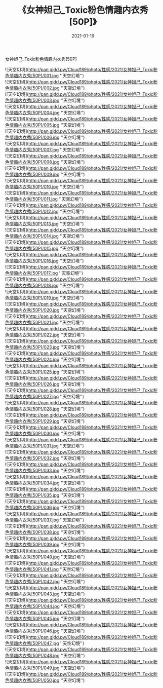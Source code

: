 ﻿---
layout: post
title:  《女神妲己_Toxic粉色情趣内衣秀[50P]》
date:   2021-01-16
img: http://pan.gjdd.pw/Cloud189/photo/性感/2021/女神妲己_Toxic粉色情趣内衣秀[50P]/000.jpg
categories: [美女, 性感, 泳衣]
---

女神妲己_Toxic粉色情趣内衣秀[50P]



![天空幻境](http://pan.gjdd.pw/Cloud189/photo/性感/2021/女神妲己_Toxic粉色情趣内衣秀[50P]/001.jpg ''天空幻境'') <br>
![天空幻境](http://pan.gjdd.pw/Cloud189/photo/性感/2021/女神妲己_Toxic粉色情趣内衣秀[50P]/002.jpg ''天空幻境'') <br>
![天空幻境](http://pan.gjdd.pw/Cloud189/photo/性感/2021/女神妲己_Toxic粉色情趣内衣秀[50P]/003.jpg ''天空幻境'') <br>
![天空幻境](http://pan.gjdd.pw/Cloud189/photo/性感/2021/女神妲己_Toxic粉色情趣内衣秀[50P]/004.jpg ''天空幻境'') <br>
![天空幻境](http://pan.gjdd.pw/Cloud189/photo/性感/2021/女神妲己_Toxic粉色情趣内衣秀[50P]/005.jpg ''天空幻境'') <br>
![天空幻境](http://pan.gjdd.pw/Cloud189/photo/性感/2021/女神妲己_Toxic粉色情趣内衣秀[50P]/006.jpg ''天空幻境'') <br>
![天空幻境](http://pan.gjdd.pw/Cloud189/photo/性感/2021/女神妲己_Toxic粉色情趣内衣秀[50P]/007.jpg ''天空幻境'') <br>
![天空幻境](http://pan.gjdd.pw/Cloud189/photo/性感/2021/女神妲己_Toxic粉色情趣内衣秀[50P]/008.jpg ''天空幻境'') <br>
![天空幻境](http://pan.gjdd.pw/Cloud189/photo/性感/2021/女神妲己_Toxic粉色情趣内衣秀[50P]/009.jpg ''天空幻境'') <br>
![天空幻境](http://pan.gjdd.pw/Cloud189/photo/性感/2021/女神妲己_Toxic粉色情趣内衣秀[50P]/010.jpg ''天空幻境'') <br>
![天空幻境](http://pan.gjdd.pw/Cloud189/photo/性感/2021/女神妲己_Toxic粉色情趣内衣秀[50P]/011.jpg ''天空幻境'') <br>
![天空幻境](http://pan.gjdd.pw/Cloud189/photo/性感/2021/女神妲己_Toxic粉色情趣内衣秀[50P]/012.jpg ''天空幻境'') <br>
![天空幻境](http://pan.gjdd.pw/Cloud189/photo/性感/2021/女神妲己_Toxic粉色情趣内衣秀[50P]/013.jpg ''天空幻境'') <br>
![天空幻境](http://pan.gjdd.pw/Cloud189/photo/性感/2021/女神妲己_Toxic粉色情趣内衣秀[50P]/014.jpg ''天空幻境'') <br>
![天空幻境](http://pan.gjdd.pw/Cloud189/photo/性感/2021/女神妲己_Toxic粉色情趣内衣秀[50P]/015.jpg ''天空幻境'') <br>
![天空幻境](http://pan.gjdd.pw/Cloud189/photo/性感/2021/女神妲己_Toxic粉色情趣内衣秀[50P]/016.jpg ''天空幻境'') <br>
![天空幻境](http://pan.gjdd.pw/Cloud189/photo/性感/2021/女神妲己_Toxic粉色情趣内衣秀[50P]/017.jpg ''天空幻境'') <br>
![天空幻境](http://pan.gjdd.pw/Cloud189/photo/性感/2021/女神妲己_Toxic粉色情趣内衣秀[50P]/018.jpg ''天空幻境'') <br>
![天空幻境](http://pan.gjdd.pw/Cloud189/photo/性感/2021/女神妲己_Toxic粉色情趣内衣秀[50P]/019.jpg ''天空幻境'') <br>
![天空幻境](http://pan.gjdd.pw/Cloud189/photo/性感/2021/女神妲己_Toxic粉色情趣内衣秀[50P]/020.jpg ''天空幻境'') <br>
![天空幻境](http://pan.gjdd.pw/Cloud189/photo/性感/2021/女神妲己_Toxic粉色情趣内衣秀[50P]/021.jpg ''天空幻境'') <br>
![天空幻境](http://pan.gjdd.pw/Cloud189/photo/性感/2021/女神妲己_Toxic粉色情趣内衣秀[50P]/022.jpg ''天空幻境'') <br>
![天空幻境](http://pan.gjdd.pw/Cloud189/photo/性感/2021/女神妲己_Toxic粉色情趣内衣秀[50P]/023.jpg ''天空幻境'') <br>
![天空幻境](http://pan.gjdd.pw/Cloud189/photo/性感/2021/女神妲己_Toxic粉色情趣内衣秀[50P]/024.jpg ''天空幻境'') <br>
![天空幻境](http://pan.gjdd.pw/Cloud189/photo/性感/2021/女神妲己_Toxic粉色情趣内衣秀[50P]/025.jpg ''天空幻境'') <br>
![天空幻境](http://pan.gjdd.pw/Cloud189/photo/性感/2021/女神妲己_Toxic粉色情趣内衣秀[50P]/026.jpg ''天空幻境'') <br>
![天空幻境](http://pan.gjdd.pw/Cloud189/photo/性感/2021/女神妲己_Toxic粉色情趣内衣秀[50P]/027.jpg ''天空幻境'') <br>
![天空幻境](http://pan.gjdd.pw/Cloud189/photo/性感/2021/女神妲己_Toxic粉色情趣内衣秀[50P]/028.jpg ''天空幻境'') <br>
![天空幻境](http://pan.gjdd.pw/Cloud189/photo/性感/2021/女神妲己_Toxic粉色情趣内衣秀[50P]/029.jpg ''天空幻境'') <br>
![天空幻境](http://pan.gjdd.pw/Cloud189/photo/性感/2021/女神妲己_Toxic粉色情趣内衣秀[50P]/030.jpg ''天空幻境'') <br>
![天空幻境](http://pan.gjdd.pw/Cloud189/photo/性感/2021/女神妲己_Toxic粉色情趣内衣秀[50P]/031.jpg ''天空幻境'') <br>
![天空幻境](http://pan.gjdd.pw/Cloud189/photo/性感/2021/女神妲己_Toxic粉色情趣内衣秀[50P]/032.jpg ''天空幻境'') <br>
![天空幻境](http://pan.gjdd.pw/Cloud189/photo/性感/2021/女神妲己_Toxic粉色情趣内衣秀[50P]/033.jpg ''天空幻境'') <br>
![天空幻境](http://pan.gjdd.pw/Cloud189/photo/性感/2021/女神妲己_Toxic粉色情趣内衣秀[50P]/034.jpg ''天空幻境'') <br>
![天空幻境](http://pan.gjdd.pw/Cloud189/photo/性感/2021/女神妲己_Toxic粉色情趣内衣秀[50P]/035.jpg ''天空幻境'') <br>
![天空幻境](http://pan.gjdd.pw/Cloud189/photo/性感/2021/女神妲己_Toxic粉色情趣内衣秀[50P]/036.jpg ''天空幻境'') <br>
![天空幻境](http://pan.gjdd.pw/Cloud189/photo/性感/2021/女神妲己_Toxic粉色情趣内衣秀[50P]/037.jpg ''天空幻境'') <br>
![天空幻境](http://pan.gjdd.pw/Cloud189/photo/性感/2021/女神妲己_Toxic粉色情趣内衣秀[50P]/038.jpg ''天空幻境'') <br>
![天空幻境](http://pan.gjdd.pw/Cloud189/photo/性感/2021/女神妲己_Toxic粉色情趣内衣秀[50P]/039.jpg ''天空幻境'') <br>
![天空幻境](http://pan.gjdd.pw/Cloud189/photo/性感/2021/女神妲己_Toxic粉色情趣内衣秀[50P]/040.jpg ''天空幻境'') <br>
![天空幻境](http://pan.gjdd.pw/Cloud189/photo/性感/2021/女神妲己_Toxic粉色情趣内衣秀[50P]/041.jpg ''天空幻境'') <br>
![天空幻境](http://pan.gjdd.pw/Cloud189/photo/性感/2021/女神妲己_Toxic粉色情趣内衣秀[50P]/042.jpg ''天空幻境'') <br>
![天空幻境](http://pan.gjdd.pw/Cloud189/photo/性感/2021/女神妲己_Toxic粉色情趣内衣秀[50P]/043.jpg ''天空幻境'') <br>
![天空幻境](http://pan.gjdd.pw/Cloud189/photo/性感/2021/女神妲己_Toxic粉色情趣内衣秀[50P]/044.jpg ''天空幻境'') <br>
![天空幻境](http://pan.gjdd.pw/Cloud189/photo/性感/2021/女神妲己_Toxic粉色情趣内衣秀[50P]/045.jpg ''天空幻境'') <br>
![天空幻境](http://pan.gjdd.pw/Cloud189/photo/性感/2021/女神妲己_Toxic粉色情趣内衣秀[50P]/046.jpg ''天空幻境'') <br>
![天空幻境](http://pan.gjdd.pw/Cloud189/photo/性感/2021/女神妲己_Toxic粉色情趣内衣秀[50P]/047.jpg ''天空幻境'') <br>
![天空幻境](http://pan.gjdd.pw/Cloud189/photo/性感/2021/女神妲己_Toxic粉色情趣内衣秀[50P]/048.jpg ''天空幻境'') <br>
![天空幻境](http://pan.gjdd.pw/Cloud189/photo/性感/2021/女神妲己_Toxic粉色情趣内衣秀[50P]/049.jpg ''天空幻境'') <br>
![天空幻境](http://pan.gjdd.pw/Cloud189/photo/性感/2021/女神妲己_Toxic粉色情趣内衣秀[50P]/050.jpg ''天空幻境'') <br>